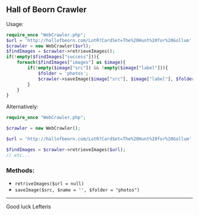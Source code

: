 ## Hall of Beorn Crawler

Usage: 
```php
require_once "WebCrawler.php";
$url = 'http://hallofbeorn.com/LotR?CardSet=The%20Hunt%20for%20Gollum';
$crawler = new WebCrawler($url);
$findImages = $crawler->retrieveImages();
if(!empty($findImages["success"])){
    foreach($findImages["images"] as $image){
        if(!empty($image["src"]) && !empty($image["label"])){
            $folder = 'photos';
            $crawler->saveImage($image["src"], $image["label"], $folder);
        }
    }
}

```

Alternatively:
```php
require_once "WebCrawler.php";

$crawler = new WebCrawler();

$url = 'http://hallofbeorn.com/LotR?CardSet=The%20Hunt%20for%20Gollum';

$findImages = $crawler->retrieveImages($url);
// etc...
```

### Methods: 
 
 - `retriveImages($url = null)`
 - `saveImage($src, $name = '', $folder = "photos")`
 
 ----------------------------------------
 
 Good luck Lefteris